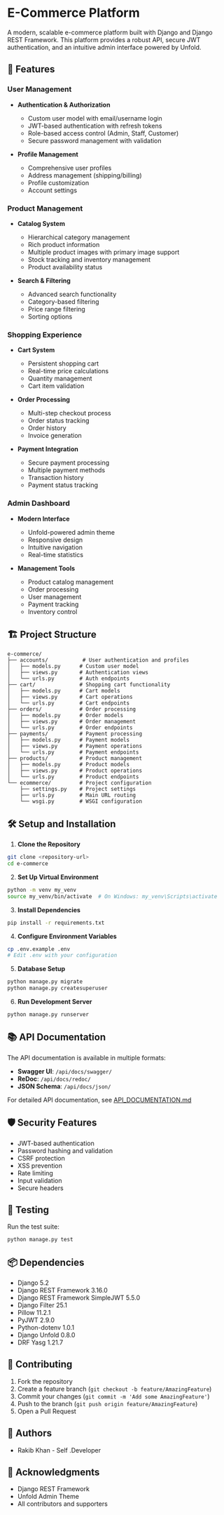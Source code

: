 # E-Commerce Platform

A modern, scalable e-commerce platform built with Django and Django REST Framework. This platform provides a robust API, secure JWT authentication, and an intuitive admin interface powered by Unfold.

## 🚀 Features

### User Management
- **Authentication & Authorization**
  - Custom user model with email/username login
  - JWT-based authentication with refresh tokens
  - Role-based access control (Admin, Staff, Customer)
  - Secure password management with validation

- **Profile Management**
  - Comprehensive user profiles
  - Address management (shipping/billing)
  - Profile customization
  - Account settings

### Product Management
- **Catalog System**
  - Hierarchical category management
  - Rich product information
  - Multiple product images with primary image support
  - Stock tracking and inventory management
  - Product availability status

- **Search & Filtering**
  - Advanced search functionality
  - Category-based filtering
  - Price range filtering
  - Sorting options

### Shopping Experience
- **Cart System**
  - Persistent shopping cart
  - Real-time price calculations
  - Quantity management
  - Cart item validation

- **Order Processing**
  - Multi-step checkout process
  - Order status tracking
  - Order history
  - Invoice generation

- **Payment Integration**
  - Secure payment processing
  - Multiple payment methods
  - Transaction history
  - Payment status tracking

### Admin Dashboard
- **Modern Interface**
  - Unfold-powered admin theme
  - Responsive design
  - Intuitive navigation
  - Real-time statistics

- **Management Tools**
  - Product catalog management
  - Order processing
  - User management
  - Payment tracking
  - Inventory control

## 🏗️ Project Structure

```
e-commerce/
├── accounts/           # User authentication and profiles
│   ├── models.py      # Custom user model
│   ├── views.py       # Authentication views
│   └── urls.py        # Auth endpoints
├── cart/              # Shopping cart functionality
│   ├── models.py      # Cart models
│   ├── views.py       # Cart operations
│   └── urls.py        # Cart endpoints
├── orders/            # Order processing
│   ├── models.py      # Order models
│   ├── views.py       # Order management
│   └── urls.py        # Order endpoints
├── payments/          # Payment processing
│   ├── models.py      # Payment models
│   ├── views.py       # Payment operations
│   └── urls.py        # Payment endpoints
├── products/          # Product management
│   ├── models.py      # Product models
│   ├── views.py       # Product operations
│   └── urls.py        # Product endpoints
└── ecommerce/         # Project configuration
    ├── settings.py    # Project settings
    ├── urls.py        # Main URL routing
    └── wsgi.py        # WSGI configuration
```

## 🛠️ Setup and Installation

1. **Clone the Repository**
```bash
git clone <repository-url>
cd e-commerce
```

2. **Set Up Virtual Environment**
```bash
python -m venv my_venv
source my_venv/bin/activate  # On Windows: my_venv\Scripts\activate
```

3. **Install Dependencies**
```bash
pip install -r requirements.txt
```

4. **Configure Environment Variables**
```bash
cp .env.example .env
# Edit .env with your configuration
```

5. **Database Setup**
```bash
python manage.py migrate
python manage.py createsuperuser
```

6. **Run Development Server**
```bash
python manage.py runserver
```

## 📚 API Documentation

The API documentation is available in multiple formats:
- **Swagger UI**: `/api/docs/swagger/`
- **ReDoc**: `/api/docs/redoc/`
- **JSON Schema**: `/api/docs/json/`

For detailed API documentation, see [API_DOCUMENTATION.md](API_DOCUMENTATION.md)

## 🛡️ Security Features

- JWT-based authentication
- Password hashing and validation
- CSRF protection
- XSS prevention
- Rate limiting
- Input validation
- Secure headers

## 🧪 Testing

Run the test suite:
```bash
python manage.py test
```

## 📦 Dependencies

- Django 5.2
- Django REST Framework 3.16.0
- Django REST Framework SimpleJWT 5.5.0
- Django Filter 25.1
- Pillow 11.2.1
- PyJWT 2.9.0
- Python-dotenv 1.0.1
- Django Unfold 0.8.0
- DRF Yasg 1.21.7

## 🤝 Contributing

1. Fork the repository
2. Create a feature branch (`git checkout -b feature/AmazingFeature`)
3. Commit your changes (`git commit -m 'Add some AmazingFeature'`)
4. Push to the branch (`git push origin feature/AmazingFeature`)
5. Open a Pull Request

## 👥 Authors

- Rakib Khan - Self .Developer

## 🙏 Acknowledgments

- Django REST Framework
- Unfold Admin Theme
- All contributors and supporters
